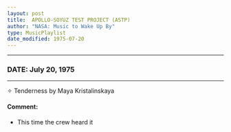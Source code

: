 ```yaml
---
layout: post
title:  APOLLO-SOYUZ TEST PROJECT (ASTP)
author: "NASA: Music to Wake Up By"
type: MusicPlaylist
date_modified: 1975-07-20
---
```


----
### DATE: July 20, 1975
----
✧ Tenderness by Maya Kristalinskaya

#### Comment:
* This time the crew heard it
